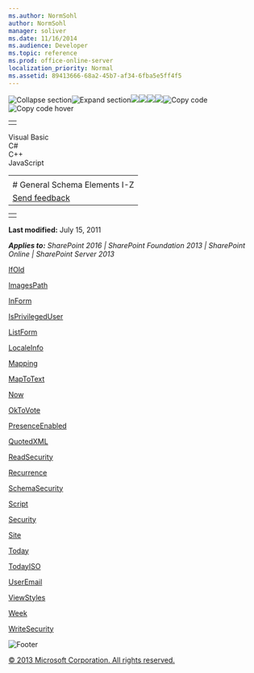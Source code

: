 ```yaml
---
ms.author: NormSohl
author: NormSohl
manager: soliver
ms.date: 11/16/2014
ms.audience: Developer
ms.topic: reference
ms.prod: office-online-server
localization_priority: Normal
ms.assetid: 89413666-68a2-45b7-af34-6fba5e5ff4f5
---
```


![Collapse
section](../icons/collapse_all.gif "Collapse section")![Expand
section](../icons/expand_all.gif "Expand section")![](../icons/collapse_all.gif)![](../icons/expand_all.gif)![](../icons/dropdown.gif)![](../icons/dropdownHover.gif)![Copy
code](../icons/copycode.gif "Copy code")![Copy code
hover](../icons/copycodeHighlight.gif "Copy code hover")
<table>
<tbody>
<tr class="odd">
<td align="left"></td>
</tr>
</tbody>
</table>

Visual Basic  
C\#  
C++  
JavaScript  

<table>
<tbody>
<tr class="odd">
<td align="left"><span id="runningHeaderText"></span></td>
</tr>
<tr class="even">
<td align="left"># General Schema Elements I-Z</td>
</tr>
<tr class="odd">
<td align="left"><span id="headfeedbackarea" class="feedbackhead"><a href="javascript:SubmitFeedback(&#39;docthis@Microsoft.com&#39;,&#39;&#39;,&#39;&#39;,&#39;&#39;,&#39;1.0.18082.1225&#39;,&#39;%0\dThank%20you%20for%20your%20feedback.%20The%20developer%20writing%20teams%20use%20your%20feedback%20to%20improve%20documentation.%20While%20we%20are%20reviewing%20your%20feedback,%20we%20may%20send%20you%20e-mail%20to%20ask%20for%20clarification%20or%20feedback%20on%20a%20solution.%20We%20do%20not%20use%20your%20e-mail%20address%20for%20any%20other%20purpose%20and%20we%20delete%20it%20after%20we%20finish%20our%20review.%0\AFor%20further%20information%20about%20the%20privacy%20policies%20of%20Microsoft,%20please%20see%20http://privacy.microsoft.com/en-us/default.aspx.%0\A%0\d&#39;,&#39;Customer%20feedback&#39;);">Send feedback</a></span></td>
</tr>
</tbody>
</table>

<table>
<colgroup>
<col width="100%" />
</colgroup>
<tbody>
<tr class="odd">
<td align="left"></td>
</tr>
</tbody>
</table>

**Last modified:** July 15, 2011

***Applies to:** SharePoint 2016 | SharePoint Foundation 2013 |
SharePoint Online | SharePoint Server 2013*

[IfOld](ifold-element.htm)

[ImagesPath](imagespath-element.htm)

[InForm](inform-element.htm)

[IsPrivilegedUser](isprivilegeduser-element.htm)

[ListForm](listform-element.htm)

[LocaleInfo](localeinfo-element.htm)

[Mapping](mapping-element.htm)

[MapToText](maptotext-element.htm)

[Now](now-element-query.htm)

[OkToVote](oktovote-element.htm)

[PresenceEnabled](presenceenabled-element.htm)

[QuotedXML](quotedxml-element.htm)

[ReadSecurity](readsecurity-element.htm)

[Recurrence](recurrence-element.htm)

[SchemaSecurity](schemasecurity-element.htm)

[Script](script-element.htm)

[Security](security-element.htm)

[Site](site-element.htm)

[Today](today-element-query.htm)

[TodayISO](todayiso-element.htm)

[UserEmail](useremail-element.htm)

[ViewStyles](viewstyles-element.htm)

[Week](week-element.htm)

[WriteSecurity](writesecurity-element.htm)

![Footer](../icons/footer.gif "Footer")

[© 2013 Microsoft Corporation. All rights
reserved.](office-2013-documentation-copyright-notice.htm)



